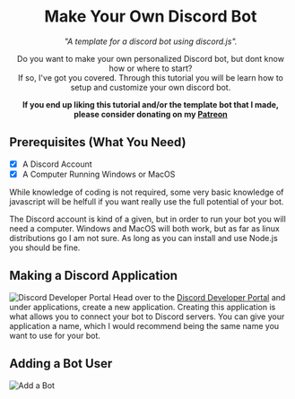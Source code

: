 <h1 align='center'>Make Your Own Discord Bot</h1>
<p align='center'><i>"A template for a discord bot using discord.js".</i></p>

<p align='center'>Do you want to make your own personalized Discord bot, but dont know how or where to start?<br>
If so, I've got you covered. Through this tutorial you will be learn how to setup and customize your own discord bot.</p> 

<p align='center'><b>If you end up liking this tutorial and/or the template bot that I made, please consider donating on my <a href='https://patreon.com/corenebula'>Patreon</a></b></p>



## Prerequisites (What You Need)

- [X] A Discord Account
- [X] A Computer Running Windows or MacOS

While knowledge of coding is not required, some very basic knowledge of javascript will be helfull if you want really use the full potential of your bot.

The Discord account is kind of a given, but in order to run your bot you will need a computer. Windows and MacOS will both work, but as far as linux distributions go I am not sure. As long as you can install and use Node.js you should be fine.

## Making a Discord Application
![Discord Developer Portal](https://drive.google.com/open?id=1ohz-LQR4GYWo59gAT9WDLmmKFw9hGVBN)
Head over to the [Discord Developer Portal](https://discordapp.com/developers/applications) and under applications, create a new application. Creating this application is what allows you to connect your bot to Discord servers. You can give your application a name, which I would recommend being the same name you want to use for your bot.


## Adding a Bot User
![Add a Bot](https://dab1nmslvvntp.cloudfront.net/wp-content/uploads/2019/10/157231283207-overview-greeter-1024x645.png)
